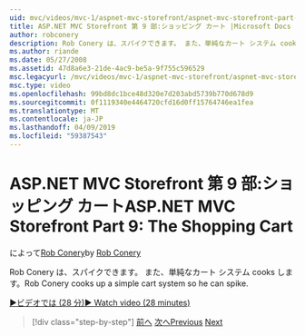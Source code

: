 ```yaml
---
uid: mvc/videos/mvc-1/aspnet-mvc-storefront/aspnet-mvc-storefront-part-9-the-shopping-cart
title: ASP.NET MVC Storefront 第 9 部:ショッピング カート |Microsoft Docs
author: robconery
description: Rob Conery は、スパイクできます。 また、単純なカート システム cooks します。
ms.author: riande
ms.date: 05/27/2008
ms.assetid: 47d8a6e3-21de-4ac9-be5a-9f755c596529
msc.legacyurl: /mvc/videos/mvc-1/aspnet-mvc-storefront/aspnet-mvc-storefront-part-9-the-shopping-cart
msc.type: video
ms.openlocfilehash: 99bd8dc1bce48d320e7d203abd5739b770d678d9
ms.sourcegitcommit: 0f1119340e4464720cfd16d0ff15764746ea1fea
ms.translationtype: MT
ms.contentlocale: ja-JP
ms.lasthandoff: 04/09/2019
ms.locfileid: "59387543"
---
```

# <a name="aspnet-mvc-storefront-part-9-the-shopping-cart"></a><span data-ttu-id="f693a-103">ASP.NET MVC Storefront 第 9 部:ショッピング カート</span><span class="sxs-lookup"><span data-stu-id="f693a-103">ASP.NET MVC Storefront Part 9: The Shopping Cart</span></span>

<span data-ttu-id="f693a-104">によって[Rob Conery](https://github.com/robconery)</span><span class="sxs-lookup"><span data-stu-id="f693a-104">by [Rob Conery](https://github.com/robconery)</span></span>

<span data-ttu-id="f693a-105">Rob Conery は、スパイクできます。 また、単純なカート システム cooks します。</span><span class="sxs-lookup"><span data-stu-id="f693a-105">Rob Conery cooks up a simple cart system so he can spike.</span></span>

[<span data-ttu-id="f693a-106">&#9654;ビデオでは (28 分)</span><span class="sxs-lookup"><span data-stu-id="f693a-106">&#9654; Watch video (28 minutes)</span></span>](https://channel9.msdn.com/Blogs/ASP-NET-Site-Videos/aspnet-mvc-storefront-part-9-the-shopping-cart)

> [!div class="step-by-step"]
> <span data-ttu-id="f693a-107">[前へ](aspnet-mvc-storefront-part-8-testing-controllers-iteration-1-complete.md)
> [次へ](aspnet-mvc-storefront-part-10-shopping-cart-refactor-and-authorization.md)</span><span class="sxs-lookup"><span data-stu-id="f693a-107">[Previous](aspnet-mvc-storefront-part-8-testing-controllers-iteration-1-complete.md)
[Next](aspnet-mvc-storefront-part-10-shopping-cart-refactor-and-authorization.md)</span></span>
